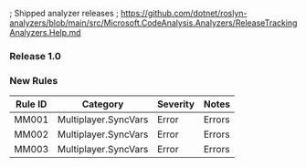 ﻿; Shipped analyzer releases
; https://github.com/dotnet/roslyn-analyzers/blob/main/src/Microsoft.CodeAnalysis.Analyzers/ReleaseTrackingAnalyzers.Help.md

### Release 1.0

### New Rules

Rule ID | Category | Severity | Notes
--------|----------|----------|-------
MM001 | Multiplayer.SyncVars | Error | Errors
MM002 | Multiplayer.SyncVars | Error | Errors
MM003 | Multiplayer.SyncVars | Error | Errors